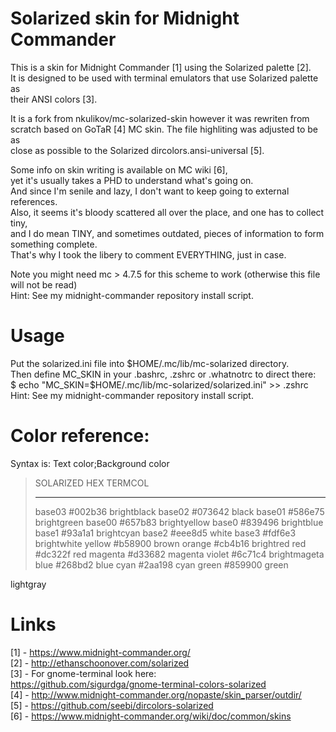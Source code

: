 # Solarized skin for Midnight Commander

This is a skin for Midnight Commander [1] using the Solarized palette [2].  
It is designed to be used with terminal emulators that use Solarized palette as  
their ANSI colors [3].

It is a fork from nkulikov/mc-solarized-skin however it was rewriten from  
scratch based on GoTaR [4] MC skin. The file highliting was adjusted to be as  
close as possible to the Solarized dircolors.ansi-universal [5].  

Some info on skin writing is available on MC wiki [6],  
yet it's usually takes a PHD to understand what's going on.  
And since I'm senile and lazy, I don't want to keep going to external references.  
Also, it seems it's bloody scattered all over the place, and one has to collect tiny,  
and I do mean TINY, and sometimes outdated, pieces of information to form something complete.  
That's why I took the libery to comment EVERYTHING, just in case.  

Note you might need mc > 4.7.5 for this scheme to work (otherwise this file will not be read)  
Hint: See my midnight-commander repository install script.  

# Usage

Put the solarized.ini file into $HOME/.mc/lib/mc-solarized directory.   
Then define MC_SKIN in your .bashrc, .zshrc or .whatnotrc to direct there:  
$ echo "MC_SKIN=$HOME/.mc/lib/mc-solarized/solarized.ini" >> .zshrc  
Hint: See my midnight-commander repository install script.  

# Color reference:

Syntax is: Text color;Background color  

> SOLARIZED  HEX       TERMCOL
> ---------  -------   -------------
> base03     #002b36   brightblack
> base02     #073642   black
> base01     #586e75   brightgreen
> base00     #657b83   brightyellow
> base0      #839496   brightblue
> base1      #93a1a1   brightcyan
> base2      #eee8d5   white
> base3      #fdf6e3   brightwhite
> yellow     #b58900   brown
> orange     #cb4b16   brightred
> red        #dc322f   red
> magenta    #d33682   magenta
> violet     #6c71c4   brightmageta
> blue       #268bd2   blue
> cyan       #2aa198   cyan
> green      #859900   green

lightgray

# Links

[1] - https://www.midnight-commander.org/  
[2] - http://ethanschoonover.com/solarized  
[3] - For gnome-terminal look here:  
      https://github.com/sigurdga/gnome-terminal-colors-solarized  
[4] - http://www.midnight-commander.org/nopaste/skin_parser/outdir/  
[5] - https://github.com/seebi/dircolors-solarized  
[6] - https://www.midnight-commander.org/wiki/doc/common/skins  

